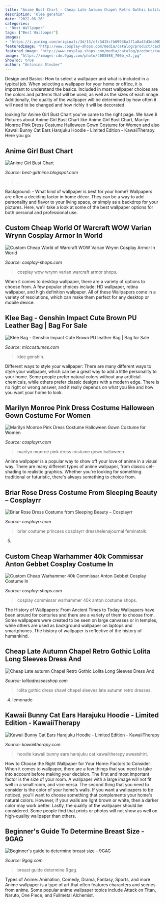 ```yaml
---
title: "Anime Bust Chart - Cheap Late Autumn Chapel Retro Gothic Lolita Long Sleeves Dress And"
description: "Klee genshin"
date: "2022-06-26"
categories:
- "Best Wallpaper"
tags: ["Best Wallpaper"]
images:
- "https://i.pinimg.com/originals/3d/15/cf/3d15cfb69936a371a8a45d3ea9053739.jpg"
featuredImage: "http://www.cosplay-shops.com/media/catalog/product/cache/1/image/a727355b4db839f1520af058ea680301/6/7/67cb8b5bd0be889__.jpg"
featured_image: "http://www.cosplay-shops.com/media/catalog/product/cache/1/image/a727355b4db839f1520af058ea680301/q/q/qq_20181105232830.jpg"
image: "https://images-cdn.9gag.com/photo/4005088_700b_v2.jpg"
ShowToc: true
author: "Antonina Steuber"
---
```



Design and Basics: How to select a wallpaper and what is included in a typical job.
When selecting a wallpaper for your home or office, it is important to understand the basics. Included in most wallpaper choices are the colors and patterns that will be used, as well as the sizes of each image. Additionally, the quality of the wallpaper will be determined by how often it will need to be changed and how richly it will be decorated.

	

		
looking for Anime Girl Bust Chart you've came to the right page. We have 9 Pictures about Anime Girl Bust Chart like Anime Girl Bust Chart, Marilyn Monroe Pink Dress Costume Halloween Gown Costume for Women and also Kawaii Bunny Cat Ears Harajuku Hoodie - Limited Edition - KawaiiTherapy. Here you go:
		
    
## Anime Girl Bust Chart

<img loading=lazy src="https://i.pinimg.com/originals/3d/15/cf/3d15cfb69936a371a8a45d3ea9053739.jpg" onerror="this.onerror=null;this.src='https://tse3.mm.bing.net/th?id=OIP.KKXNX7iqVMqiPGfhDIvfCAHaFR&amp;pid=15.1';" alt="Anime Girl Bust Chart">

_Source: best-girlnime.blogspot.com_

>. 

	

Background: - What kind of wallpaper is best for your home?
Wallpapers are often a deciding factor in home décor. They can be a way to add personality and flavor to your living space, or simply as a backdrop for your pictures. Here, we'll take a look at some of the best wallpaper options for both personal and professional use.

    
## Custom Cheap World Of Warcraft WOW Varian Wrynn Cosplay Armor In World

<img loading=lazy src="http://www.cosplay-shops.com/media/catalog/product/cache/1/image/a727355b4db839f1520af058ea680301/6/7/67cb8b5bd0be889__.jpg" onerror="this.onerror=null;this.src='https://tse1.mm.bing.net/th?id=OIP.mUynEf3EAIlTpVm6z8C2SQHaJ4&amp;pid=15.1';" alt="Custom Cheap World of Warcraft WOW Varian Wrynn Cosplay Armor In World">

_Source: cosplay-shops.com_

>cosplay wow wrynn varian warcraft armor shops. 

	

When it comes to desktop wallpaper, there are a variety of options to choose from. A few popular choices include: HD wallpaper, retina wallpaper, and high definition wallpaper. All of these Wallpapers come in a variety of resolutions, which can make them perfect for any desktop or mobile device. 

    
## Klee Bag - Genshin Impact Cute Brown PU Leather Bag | Bag For Sale

<img loading=lazy src="https://www.miccostumes.com/images/path-products/image-AGS011KL-5.jpg/&amp;width=1200&amp;height=1200&amp;a.jpg" onerror="this.onerror=null;this.src='https://tse3.mm.bing.net/th?id=OIP.cOhKUeWXGMjLlR44_0guuQHaK3&amp;pid=15.1';" alt="Klee Bag - Genshin Impact Cute Brown PU leather Bag | Bag for Sale">

_Source: miccostumes.com_

>klee genshin. 

	

Different ways to style your wallpaper:
There are many different ways to style your wallpaper, which can be a great way to add a little personality to your home. Some people prefer natural colors without any artificial chemicals, while others prefer classic designs with a modern edge. There is no right or wrong answer, and it really depends on what you like and how you want your home to look.

    
## Marilyn Monroe Pink Dress Costume Halloween Gown Costume For Women

<img loading=lazy src="https://cdn.shopify.com/s/files/1/0031/9782/9165/products/Marilyn_Monroe_Pink_Dress_Costume_Halloween_Gown_Costume_for_Women_4_grande.jpg?v=1563937457" onerror="this.onerror=null;this.src='https://tse2.mm.bing.net/th?id=OIP.r0R0siz_0gKjho3AaCwVnAAAAA&amp;pid=15.1';" alt="Marilyn Monroe Pink Dress Costume Halloween Gown Costume for Women">

_Source: cosplayrr.com_

>marilyn monroe pink dress costume gown halloween. 

	

Anime wallpaper is a popular way to show off your love of anime in a visual way. There are many different types of anime wallpaper, from classic cel-shading to realistic graphics. Whether you're looking for something traditional or futuristic, there's always something to choice from.

    
## Briar Rose Dress Costume From Sleeping Beauty – Cosplayrr

<img loading=lazy src="https://cdn.shopify.com/s/files/1/0031/9782/9165/products/Aurora_dress_Sleeping_beauty_Briar_Rose_1200x1200.jpg?v=1557906238" onerror="this.onerror=null;this.src='https://tse4.mm.bing.net/th?id=OIP.wbP7NMSQ1vkMH_Iu2iKhcAHaO9&amp;pid=15.1';" alt="Briar Rose Dress Costume from Sleeping Beauty – Cosplayrr">

_Source: cosplayrr.com_

>briar costume princess cosplayrr dresshelenajournal feminatalk. 

	

5.

    
## Custom Cheap Warhammer 40k Commissar Anton Gebbet Cosplay Costume In

<img loading=lazy src="http://www.cosplay-shops.com/media/catalog/product/cache/1/image/a727355b4db839f1520af058ea680301/q/q/qq_20181105232830.jpg" onerror="this.onerror=null;this.src='https://tse1.mm.bing.net/th?id=OIP.3diZCmQlxfPjXBA-eKcbrgHaJ4&amp;pid=15.1';" alt="Custom Cheap Warhammer 40k Commissar Anton Gebbet Cosplay Costume In">

_Source: cosplay-shops.com_

>cosplay commissar warhammer 40k anton costume shops. 

	

The History of Wallpapers: From Ancient Times to Today
Wallpapers have been around for centuries and there are a variety of them to choose from. Some wallpapers were created to be seen on large canvases or in temples, while others are used as background wallpaper on laptops and smartphones. The history of wallpaper is reflective of the history of humankind.

    
## Cheap Late Autumn Chapel Retro Gothic Lolita Long Sleeves Dress And

<img loading=lazy src="http://www.lolitadressesshop.com/images/p2/2017/4941/SLOLI0035.jpg" onerror="this.onerror=null;this.src='https://tse3.mm.bing.net/th?id=OIP.fH-CPxbHygnNmPc6UzHOFQHaJ9&amp;pid=15.1';" alt="Cheap Late autumn Chapel Retro Gothic Lolita Long Sleeves Dress And">

_Source: lolitadressesshop.com_

>lolita gothic dress shawl chapel sleeves late autumn retro dresses. 

	

4. lemonade 

    
## Kawaii Bunny Cat Ears Harajuku Hoodie - Limited Edition - KawaiiTherapy

<img loading=lazy src="https://ae01.alicdn.com/kf/H85dc36ab76764031bf9979c69c58dbe27/Merry-Pretty-2020-Women-Kawaii-Hooded-Hoodie-Japanese-Sweet-Bunny-Ears-Carrot-Sweatshirt-Teens-Girl-Harajuku.jpg" onerror="this.onerror=null;this.src='https://tse2.mm.bing.net/th?id=OIP.wL6CoPxRFPIOswxU8-dl8gHaHa&amp;pid=15.1';" alt="Kawaii Bunny Cat Ears Harajuku Hoodie - Limited Edition - KawaiiTherapy">

_Source: kawaiitherapy.com_

>hoodie kawaii bunny ears harajuku cat kawaiitherapy sweatshirt. 

	

How to Choose the Right Wallpaper for Your Home: Factors to Consider
When it comes to wallpaper, there are a few things that you need to take into account before making your decision. The first and most important factor is the size of your room. A wallpaper with a large image will not fit well in a small room, and vice versa. 
The second thing that you need to consider is the color of your home's walls. If you want a wallpapers to be noticed, you'll want to choose something that complements your home's natural colors. However, if your walls are light brown or white, then a darker color may work better. 
Lastly, the quality of the wallpaper should be considered. Some people find that prints or photos will not show as well on high-quality wallpaper than others.

    
## Beginner&#039;s Guide To Determine Breast Size - 9GAG

<img loading=lazy src="https://images-cdn.9gag.com/photo/4005088_700b_v2.jpg" onerror="this.onerror=null;this.src='https://tse4.mm.bing.net/th?id=OIP.yr1U6taHyO1uwy4F_UX33AHaDN&amp;pid=15.1';" alt="Beginner&#039;s guide to determine breast size - 9GAG">

_Source: 9gag.com_

>breast guide determine 9gag. 

	

Types of Anime: Animation, Comedy, Drama, Fantasy, Sports, and more
Anime wallpaper is a type of art that often features characters and scenes from anime. Some popular anime wallpaper topics include Attack on Titan, Naruto, One Piece, and Fullmetal Alchemist.

